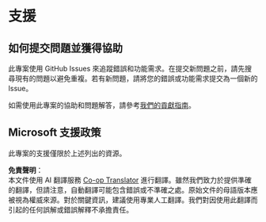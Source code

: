 <!--
CO_OP_TRANSLATOR_METADATA:
{
  "original_hash": "c9d207ff77b4bb46e46dc2b607a8ec1a",
  "translation_date": "2025-08-23T22:18:32+00:00",
  "source_file": "SUPPORT.md",
  "language_code": "tw"
}
-->
# 支援

## 如何提交問題並獲得協助  

此專案使用 GitHub Issues 來追蹤錯誤和功能需求。在提交新問題之前，請先搜尋現有的問題以避免重複。若有新問題，請將您的錯誤或功能需求提交為一個新的 Issue。

如需使用此專案的協助和問題解答，請參考[我們的貢獻指南](CONTRIBUTING.md)。

## Microsoft 支援政策  

此專案的支援僅限於上述列出的資源。

**免責聲明**：  
本文件使用 AI 翻譯服務 [Co-op Translator](https://github.com/Azure/co-op-translator) 進行翻譯。雖然我們致力於提供準確的翻譯，但請注意，自動翻譯可能包含錯誤或不準確之處。原始文件的母語版本應被視為權威來源。對於關鍵資訊，建議使用專業人工翻譯。我們對因使用此翻譯而引起的任何誤解或錯誤解釋不承擔責任。